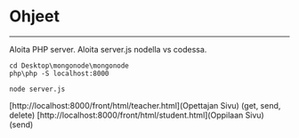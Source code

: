# Ohjeet

---------------------------------------------------------------------------------

Aloita PHP server.
Aloita server.js nodella vs codessa.

```
cd Desktop\mongonode\mongonode
php\php -S localhost:8000
```

```
node server.js
```


[http://localhost:8000/front/html/teacher.html](Opettajan Sivu) (get, send, delete)
[http://localhost:8000/front/html/student.html](Oppilaan Sivu) (send)

